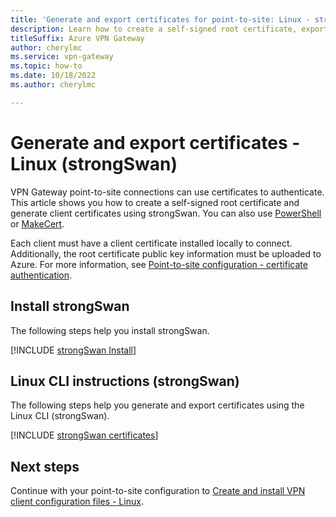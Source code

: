 ```yaml
---
title: 'Generate and export certificates for point-to-site: Linux - strongSwan'
description: Learn how to create a self-signed root certificate, export the public key, and generate client certificates using the Linux (strongSwan) CLI.
titleSuffix: Azure VPN Gateway
author: cherylmc
ms.service: vpn-gateway
ms.topic: how-to
ms.date: 10/18/2022
ms.author: cherylmc

---
```

# Generate and export certificates - Linux (strongSwan)

VPN Gateway point-to-site connections can use certificates to authenticate. This article shows you how to create a self-signed root certificate and generate client certificates using strongSwan. You can also use [PowerShell](vpn-gateway-certificates-point-to-site.md) or [MakeCert](vpn-gateway-certificates-point-to-site-makecert.md).

Each client must have a client certificate installed locally to connect. Additionally, the root certificate public key information must be uploaded to Azure. For more information, see [Point-to-site configuration - certificate authentication](vpn-gateway-howto-point-to-site-resource-manager-portal.md).

## <a name="install"></a>Install strongSwan

The following steps help you install strongSwan.

[!INCLUDE [strongSwan Install](../../includes/vpn-gateway-strongswan-install-include.md)]

## <a name="cli"></a>Linux CLI instructions (strongSwan)

The following steps help you generate and export certificates using the Linux CLI (strongSwan).

[!INCLUDE [strongSwan certificates](../../includes/vpn-gateway-strongswan-certificates-include.md)]


## Next steps

Continue with your point-to-site configuration to [Create and install VPN client configuration files - Linux](point-to-site-vpn-client-cert-linux.md).
